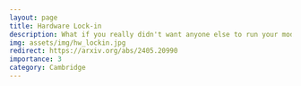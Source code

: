 ```yaml
---
layout: page
title: Hardware Lock-in
description: What if you really didn't want anyone else to run your model?
img: assets/img/hw_lockin.jpg
redirect: https://arxiv.org/abs/2405.20990
importance: 3
category: Cambridge
---
```

